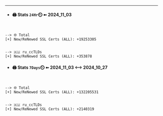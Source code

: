 

---
- #### 🖨️ **Stats** `24Hr`⏲️ ➼ 2024_11_03
```console


--> 🌐 Total
[+] New/ReNewed SSL Certs (ALL): +19253305


--> 🇷🇺 ru_ccTLDs
[+] New/ReNewed SSL Certs (ALL): +353878

```

- #### 🖨️ **Stats** `7Days`⏲️ ➼ 2024_11_03 <--> 2024_10_27
```console


--> 🌐 Total
[+] New/ReNewed SSL Certs (ALL): +132205531


--> 🇷🇺 ru_ccTLDs
[+] New/ReNewed SSL Certs (ALL): +2140319

```

